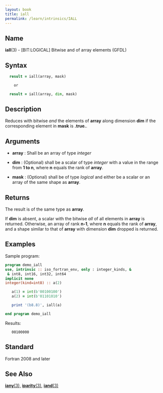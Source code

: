 ```yaml
---
layout: book
title: iall
permalink: /learn/intrinsics/IALL
---
```

## __Name__

__iall__(3) - \[BIT:LOGICAL\] Bitwise and of array elements
(GFDL)

## __Syntax__
```fortran
  result = iall(array, mask)

    or

  result = iall(array, dim, mask)
```
## __Description__

Reduces with bitwise _and_ the elements of __array__ along dimension __dim__ if
the corresponding element in __mask__ is __.true.__.

## __Arguments__

  - __array__
    : Shall be an array of type _integer_

  - __dim__
    : (Optional) shall be a scalar of type _integer_ with a value in the
    range from __1 to n__, where __n__ equals the rank of __array__.

  - __mask__
    : (Optional) shall be of type _logical_ and either be a scalar or an
    array of the same shape as __array__.

## __Returns__

The result is of the same type as __array__.

If __dim__ is absent, a scalar with the bitwise _all_ of all elements in __array__
is returned. Otherwise, an array of rank __n-1__, where __n__ equals the
rank of __array__, and a shape similar to that of __array__ with dimension __dim__
dropped is returned.

## __Examples__

Sample program:

```fortran
program demo_iall
use, intrinsic :: iso_fortran_env, only : integer_kinds, &
 & int8, int16, int32, int64
implicit none
integer(kind=int8) :: a(2)

   a(1) = int(b'00100100')
   a(2) = int(b'01101010')

   print '(b8.8)', iall(a)

end program demo_iall
```
  Results:
```text
   00100000
```

## __Standard__

Fortran 2008 and later

## __See Also__

[__iany__(3),](IANY)
[__iparity__(3)](IPARITY),
[__iand__(3)](IAND)
